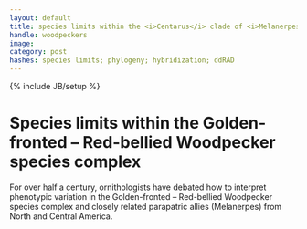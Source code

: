 ```yaml
---
layout: default
title: species limits within the <i>Centarus</i> clade of <i>Melanerpes</i> woodpeckers
handle: woodpeckers
image:
category: post
hashes: species limits; phylogeny; hybridization; ddRAD
---
```

{% include JB/setup %}


# Species limits within the Golden-fronted – Red-bellied Woodpecker species complex

For over half a century, ornithologists have debated how to interpret phenotypic variation in the Golden-fronted – Red-bellied Woodpecker species complex and closely related parapatric allies (Melanerpes) from North and Central America.
</div>
